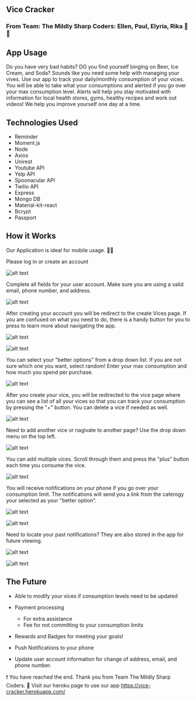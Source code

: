 ## Vice Cracker
### From Team: The Mildly Sharp Coders: Ellen, Paul, Elyria, Rika :pizza::beers:

## App Usage
Do you have very bad habits? DO you find yourself binging on Beer, Ice Cream, and Soda? Sounds like you need some help with managing your vives. Use our app to track your daily/monthly consumption of your vices. You will be able to take what your consumptions and alerted if you go over your max consumption level. Alerts will help you stay motivated with information for local health stores, gyms, healthy recipes and work out videos! We help you improve yourself one day at a time.

## Technologies Used
- Reminder
- Moment.js
- Node
- Axios
- Unirest
- Youtube API
- Yelp API
- Spoonacular API
- Twilio API
- Express
- Mongo DB
- Material-kit-react
- Bcrypt
- Passport

## How it Works
Our Application is ideal for mobile usage. :iphone::iphone:

Please log in or create an account

![alt text](client/src/assets/img/vice-login.png "Signin Image")

Complete all fields for your user account. Make sure you are using a valid email, phone number, and address.

![alt text](client/src/assets/img/create-user.png "User Create Image")

After creating your account you will be redirect to the create Vices page. If you are confused on what you need to do, there is a handy button for you to press to learn more about navigating the app. 

![alt text](client/src/assets/img/howitworks.png "Create Vice Image")

![alt text](client/src/assets/img/create-new-vice.png "Create New Vice Image")

You can select your "better options" from a drop down list. If you are not sure which one you want, select random! Enter your max consumption and how much you spend per purchase.

![alt text](client/src/assets/img/create-dropdown.png "Create Dropdown Image")

After you create your vice, you will be redirected to the vice page where you can see a list of all your vices so that you can track your consumption by pressing the "+" button. You can delete a vice if needed as well. 

![alt text](client/src/assets/img/vice-view-1.png "Vice View Image")

Need to add another vice or nagivate to another page? Use the drop down menu on the top left. 

![alt text](client/src/assets/img/dropdown.png "Navi Dropdown Image")

You can add multiple vices. Scroll through them and press the "plus" button each time you consume the vice. 

![alt text](client/src/assets/img/scroll-vices.png "Scroll Vices Image")

You will receive notifications on your phone if you go over your consumption limit. The notifications will send you a link from the caterogy your selected as your "better option".

![alt text](client/src/assets/img/firstmessage.jpg "Notifications Image")

![alt text](client/src/assets/img/secondmessage.jpg "Notifications Image")

Need to locate your past notifications? They are also stored in the app for future viewing. 

![alt text](client/src/assets/img/notifications-1.png "Notifications Image")

![alt text](client/src/assets/img/notifications-2.png "Notifications Image")



## The Future
- Able to modify your vices if consumption levels need to be updated
- Payment processing 
  - For extra assistance
  - Fee for not committing to your consumption limits
  
- Rewards and Badges for meeting your goals!
- Push Notifications to your phone
- Update user account information for change of address, email, and phone number. 

:exclamation: You have reached the end. Thank you from Team The Mildly Sharp Coders. :tada:
Visit our heroku page to use our app
<https://vice-cracker.herokuapp.com/>
